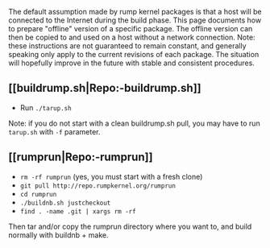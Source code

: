 The default assumption made by rump kernel packages is that a host will be connected to the Internet during the build phase.  This page documents how to prepare "offline" version of a specific package.  The offline version can then be copied to and used on a host without a network connection.  Note: these instructions are not guaranteed to remain constant, and generally speaking only apply to the current revisions of each package.  The situation will hopefully improve in the future with stable and consistent procedures.

[[buildrump.sh|Repo:-buildrump.sh]]
-----------------------------------

* Run `./tarup.sh`

Note: if you do not start with a clean buildrump.sh pull, you may have to run `tarup.sh` with `-f` parameter.

[[rumprun|Repo:-rumprun]]
-------------------------

* `rm -rf rumprun` (yes, you must start with a fresh clone)
* `git pull http://repo.rumpkernel.org/rumprun`
* `cd rumprun`
* `./buildnb.sh justcheckout`
* `find . -name .git | xargs rm -rf`

Then tar and/or copy the rumprun directory where you want to, and build normally with buildnb + make.